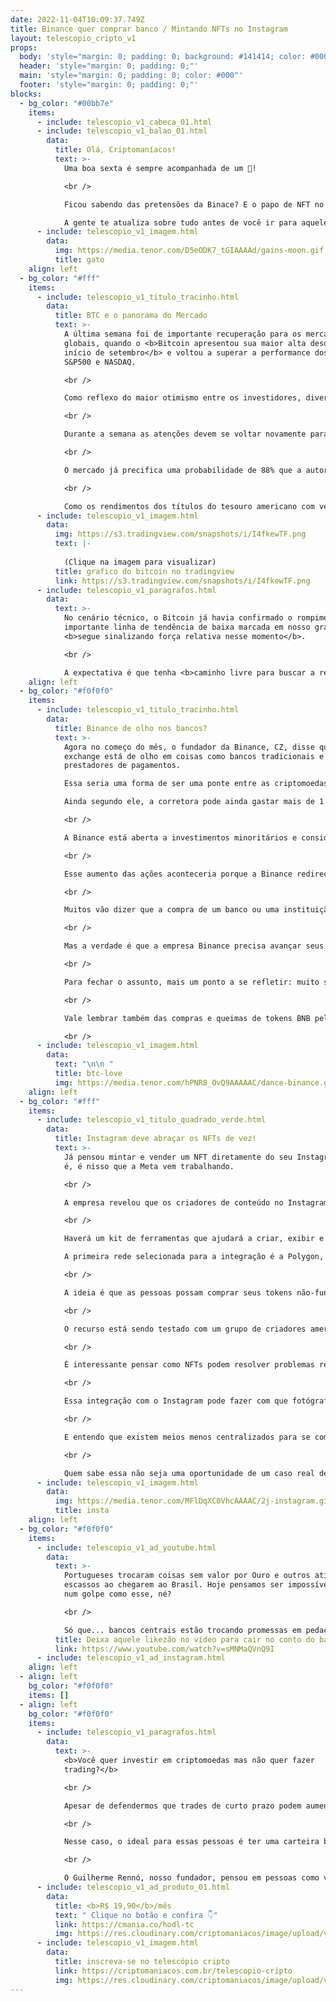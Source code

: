 ```yaml
---
date: 2022-11-04T10:09:37.749Z
title: Binance quer comprar banco / Mintando NFTs no Instagram
layout: telescopio_cripto_v1
props:
  body: 'style="margin: 0; padding: 0; background: #141414; color: #000"'
  header: 'style="margin: 0; padding: 0;"'
  main: 'style="margin: 0; padding: 0; color: #000"'
  footer: 'style="margin: 0; padding: 0;"'
blocks:
  - bg_color: "#00bb7e"
    items:
      - include: telescopio_v1_cabeca_01.html
      - include: telescopio_v1_balao_01.html
        data:
          title: Olá, Criptomaníacos!
          text: >-
            Uma boa sexta é sempre acompanhada de um 🔭!

            <br />

            Ficou sabendo das pretensões da Binace? E o papo de NFT no Insta?

            A gente te atualiza sobre tudo antes de você ir para aquele rolezinho sexteiro!
      - include: telescopio_v1_imagem.html
        data:
          img: https://media.tenor.com/D5eODK7_tGIAAAAd/gains-moon.gif
          title: gato
    align: left
  - bg_color: "#fff"
    items:
      - include: telescopio_v1_titulo_tracinho.html
        data:
          title: BTC e o panorama do Mercado
          text: >-
            A última semana foi de importante recuperação para os mercados
            globais, quando o <b>Bitcoin apresentou sua maior alta desde o
            início de setembro</b> e voltou a superar a performance dos índices
            S&P500 e NASDAQ.

            <br />

            Como reflexo do maior otimismo entre os investidores, diversas Altcoins apresentaram retornos de dois dígitos, incluindo o <b>Ethereum que se valorizou em 16,58%</b> e pressionou a dominância do BTC para baixo.

            <br />

            Durante a semana as atenções devem se voltar novamente para a <b>reunião do FOMC, que decide sobre as taxas de juros nos EUA na tarde de quarta-feira</b>, seguida da coletiva de imprensa de Jerome Powell, presidente do FED.

            <br />

            O mercado já precifica uma probabilidade de 88% que a autoridade monetária <b>suba as taxas de juros em 0,75%</b>, levando ao patamar de 4%.

            <br />

            Como os rendimentos dos títulos do tesouro americano com vencimento daqui 1 ano estão sendo negociados por volta de 4,60%, o mercado espera que <b>sobraria apenas uma alta de juros residual para 2023</b>, podendo reduzir as pressões negativas sobre os ativos de risco.
      - include: telescopio_v1_imagem.html
        data:
          img: https://s3.tradingview.com/snapshots/i/I4fkewTF.png
          text: |-
            
            (Clique na imagem para visualizar)
          title: grafico do bitcoin no tradingview
          link: https://s3.tradingview.com/snapshots/i/I4fkewTF.png
      - include: telescopio_v1_paragrafos.html
        data:
          text: >-
            No cenário técnico, o Bitcoin já havia confirmado o rompimento da
            importante linha de tendência de baixa marcada em nosso gráfico, e
            <b>segue sinalizando força relativa nesse momento</b>.

            <br />

            A expectativa é que tenha <b>caminho livre para buscar a resistência dos US$25.000 ao longo das próximas semanas</b>, especialmente em caso de uma postura menos agressiva do FED na quarta-feira.
    align: left
  - bg_color: "#f0f0f0"
    items:
      - include: telescopio_v1_titulo_tracinho.html
        data:
          title: Binance de olho nos bancos?
          text: >-
            Agora no começo do mês, o fundador da Binance, CZ, disse que a
            exchange está de olho em coisas como bancos tradicionais e
            prestadores de pagamentos. 

            Essa seria uma forma de ser uma ponte entre as criptomoedas e o mundo financeiro tradicional. <br/>

            Ainda segundo ele, a corretora pode ainda gastar mais de 1 bilhão de dólares em negócios no ano de 2022. 

            <br />

            A Binance está aberta a investimentos minoritários e considera até mesmo uma aquisição total, já que CZ acredita que esta é uma boa oportunidade para que a exchange capitalize o aumento esperado no preço das ações de um banco com a sua empresa. 

            <br />

            Esse aumento das ações aconteceria porque a Binance redirecionaria os seus usuários para seu banco e como é um número muito expressivo de pessoas, poderia aumentar exponencialmente o seu valor.

            <br />

            Muitos vão dizer que a compra de um banco ou uma instituição financeira fere o princípio e ideologia inicial da Binance, que no princípio era bem mais preocupada em descentralização e privacidade do usuário.

            <br />

            Mas a verdade é que a empresa Binance precisa avançar seus negócios como a empresa tradicional que virou. E realmente, ter um banco poderia impulsionar seus receitas e mudar seu patamar empresarial. (In)felizmente, faz parte do jogo…

            <br />

            Para fechar o assunto, mais um ponto a se refletir: muito se discute quanto a rede BNB é descetralizada e independente da empresa. Se na teoria não haveria vínculo direto, a verdade é que a concentração de validadores da rede é polêmica. 

            <br />

            Vale lembrar também das compras e queimas de tokens BNB pela exchange Binance, o que aproxima empresa e rede.  

            <br />
      - include: telescopio_v1_imagem.html
        data:
          text: "\n\n "
          title: btc-love
          img: https://media.tenor.com/hPNR8_OvQ9AAAAAC/dance-binance.gif
    align: left
  - bg_color: "#fff"
    items:
      - include: telescopio_v1_titulo_quadrado_verde.html
        data:
          title: Instagram deve abraçar os NFTs de vez!
          text: >-
            Já pensou mintar e vender um NFT diretamente do seu Instagram? Pois
            é, é nisso que a Meta vem trabalhando.

            <br />

            A empresa revelou que os criadores de conteúdo no Instagram em breve poderão criar seus próprios NFTs e vendê-los diretamente aos fãs, dentro e fora do Instagram. 

            <br />

            Haverá um kit de ferramentas que ajudará a criar, exibir e vender NFTs. 

            A primeira rede selecionada para a integração é a Polygon, mas há avanços para que a Solana também esteja disponível, 

            <br />

            A ideia é que as pessoas possam comprar seus tokens não-fungíveis como qualquer outra compra corriqueira no aplicativo, tanto em iOS e Android. 

            <br />

            O recurso está sendo testado com um grupo de criadores americano antes de que a funcionalidade fique disponível em mais países. 

            <br />

            É interessante pensar como NFTs podem resolver problemas reais das empresas e profissionais. 

            <br />

            Essa integração com o Instagram pode fazer com que fotógrafos possam vender sua arte de meio mais fácil. Artistas podem vender itens personalizados a seus fãs.

            <br />

            E entendo que existem meios menos centralizados para se comercializar tokens, mas não podemos ignorar o tamanho do mercado que pode se abrir com o Insta.

            <br />

            Quem sabe essa não seja uma oportunidade de um caso real de sucesso com NFTs e isso impulsione a tecnologia nos protocolos abertos também?
      - include: telescopio_v1_imagem.html
        data:
          img: https://media.tenor.com/MFlDqXC0VhcAAAAC/2j-instagram.gif
          title: insta
    align: left
  - bg_color: "#f0f0f0"
    items:
      - include: telescopio_v1_ad_youtube.html
        data:
          text: >-
            Portugueses trocaram coisas sem valor por Ouro e outros ativos
            escassos ao chegarem ao Brasil. Hoje pensamos ser impossível cair
            num golpe como esse, né? 

            <br />

            Só que... bancos centrais estão trocando promessas em pedaços de papel por Ouro e Bitcoin de investidores de todo o mundo. E aí, já comprou seu cocar? 
          title: Deixa aquele likezão no vídeo para cair no conto do banco central!
          link: https://www.youtube.com/watch?v=sMNMaQVnQ9I
      - include: telescopio_v1_ad_instagram.html
    align: left
  - align: left
    bg_color: "#f0f0f0"
    items: []
  - align: left
    bg_color: "#f0f0f0"
    items:
      - include: telescopio_v1_paragrafos.html
        data:
          text: >-
            <b>Você quer investir em criptomoedas mas não quer fazer
            trading?</b>

            <br />

            Apesar de defendermos que trades de curto prazo podem aumentar sua rentabilidade, entendemos que nem todo mundo tem o tempo disponível pra operar.

            <br />

            Nesse caso, o ideal para essas pessoas é ter uma carteira bem fundamentada para o longo prazo, cujo objetivo seja acumular Bitcoins.

            <br />

            O Guilherme Rennó, nosso fundador, pensou em pessoas como você e decidiu criar a Carteira HODL, voltada para quem quer dar o primeiro passo no mercado cripto sem se preocupar em operar todo dia.
      - include: telescopio_v1_ad_produto_01.html
        data:
          title: <b>R$ 19,90</b>/mês
          text: " Clique no botão e confira 👇"
          link: https://cmania.co/hodl-tc
          img: https://res.cloudinary.com/criptomaniacos/image/upload/v1661372975/telescopio/produtos/logo_carteira_hodl_mhzjq6.png
      - include: telescopio_v1_imagem.html
        data:
          title: inscreva-se no telescópio cripto
          link: https://criptomaniacos.com.br/telescopio-cripto
          img: https://res.cloudinary.com/criptomaniacos/image/upload/v1662133224/telescopio/inscreva-se-telescopio.png
---
```

